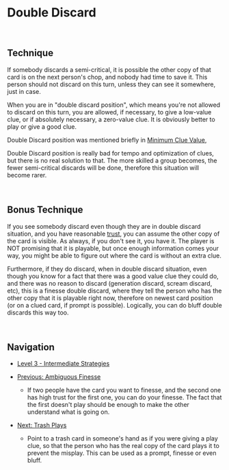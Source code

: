 # Double Discard

<br />

## Technique

If somebody discards a semi-critical, it is possible the other copy of that card is on the next person's chop, and nobody had time to save it. This person should not discard on this turn, unless they can see it somewhere, just in case.

When you are in "double discard position", which means you're not allowed to discard on this turn, you are allowed, if necessary, to give a low-value clue, or if absolutely necessary, a zero-value clue. It is obviously better to play or give a good clue.

Double Discard position was mentioned briefly in [Minimum Clue Value](https://github.com/agilbert1412/HanabiStrategy/blob/master/Strategy/Level%202%20-%20Beginner/27%20-%20Minimum%20Clue%20Value.md), 

Double Discard position is really bad for tempo and optimization of clues, but there is no real solution to that. The more skilled a group becomes, the fewer semi-critical discards will be done, therefore this situation will become rarer.

<br />

## Bonus Technique

If you see somebody discard even though they are in double discard situation, and you have reasonable [trust](https://github.com/agilbert1412/HanabiStrategy/blob/master/Strategy/Level%203%20-%20Intermediate/34%20-%20Trust%20Level.md), you can assume the other copy of the card is visible. As always, if you don't see it, you have it. The player is NOT promising that it is playable, but once enough information comes your way, you might be able to figure out where the card is without an extra clue.

Furthermore, if they do discard, when in double discard situation, even though you know for a fact that there was a good value clue they could do, and there was no reason to discard (generation discard, scream discard, etc), this is a finesse double discard, where they tell the person who has the other copy that it is playable right now, therefore on newest card position (or on a clued card, if prompt is possible). Logically, you can do bluff double discards this way too.

<br />

## Navigation

* [Level 3 - Intermediate Strategies](https://github.com/agilbert1412/HanabiStrategy/blob/master/Strategy/Level%203%20-%20Intermediate/Level%203%20-%20Intermediate.md)

* [Previous: Ambiguous Finesse](https://github.com/agilbert1412/HanabiStrategy/blob/master/Strategy/Level%203%20-%20Intermediate/35%20-%20Ambiguous%20Finesse.md)
	* If two people have the card you want to finesse, and the second one has high trust for the first one, you can do your finesse. The fact that the first doesn't play should be enough to make the other understand what is going on.

* [Next: Trash Plays](https://github.com/agilbert1412/HanabiStrategy/blob/master/Strategy/Level%203%20-%20Intermediate/37%20-%20Trash%20Plays.md)
	* Point to a trash card in someone's hand as if you were giving a play clue, so that the person who has the real copy of the card plays it to prevent the misplay. This can be used as a prompt, finesse or even bluff.